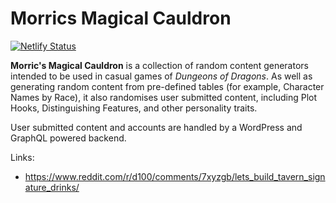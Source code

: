 # Morrics Magical Cauldron

[![Netlify Status](https://api.netlify.com/api/v1/badges/d0bbf586-c172-4e44-89be-147ca3eeee28/deploy-status)](https://app.netlify.com/sites/morrics-magical-cauldron/deploys)

<strong>Morric's Magical Cauldron</strong> is a collection of random content generators intended to be used in casual games of <em>Dungeons of Dragons</em>.
As well as generating random content from pre-defined tables (for example, Character Names by Race), it also randomises user submitted content, including Plot Hooks, Distinguishing Features, and other personality traits.

User submitted content and accounts are handled by a WordPress and GraphQL powered backend.

Links:

-   https://www.reddit.com/r/d100/comments/7xyzgb/lets_build_tavern_signature_drinks/
